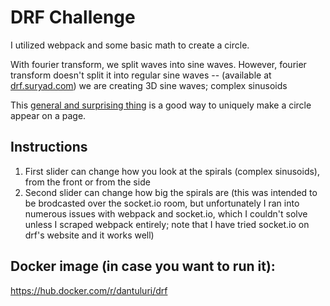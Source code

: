 # DRF Challenge

I utilized webpack and some basic math to create a circle.

With fourier transform, we split waves into sine waves. However, fourier transform doesn't split it into regular sine waves -- (available at [drf.suryad.com](https://drf.suryad.com)) we are creating 3D sine waves; complex sinusoids

This [general and surprising thing](http://www.paulgraham.com/sun.html) is a good way to uniquely make a circle appear on a page.


## Instructions
1. First slider can change how you look at the spirals (complex sinusoids), from the front or from the side
2. Second slider can change how big the spirals are (this was intended to be brodcasted over the socket.io room, but unfortunately I ran into numerous issues with webpack and socket.io, which I couldn't solve unless I scraped webpack entirely; note that I have tried socket.io on drf's website and it works well)


## Docker image (in case you want to run it):

https://hub.docker.com/r/dantuluri/drf


